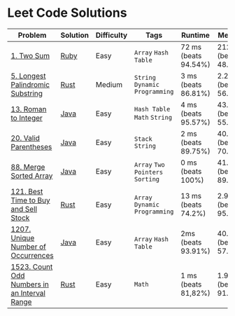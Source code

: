 # Leet Code Solutions

| Problem                                                                                                               | Solution                                          | Difficulty | Tags                             | Runtime              | Memory                 |
|-----------------------------------------------------------------------------------------------------------------------|---------------------------------------------------|------------|----------------------------------|----------------------|------------------------|
| [1. Two Sum](https://leetcode.com/problems/two-sum/)                                                                  | [Ruby](two_sum.rb)                                | Easy       | `Array` `Hash Table`             | 72 ms (beats 94.54%) | 212 MB (beats 48.77%)  |
| [5. Longest Palindromic Substring](https://leetcode.com/problems/longest-palindromic-substring/)                      | [Rust](longest_palindrome.rs)                     | Medium     | `String` `Dynamic Programming`   | 3 ms (beats 86.81%)  | 2.2 MB (beats 56.35%)  |
| [13. Roman to Integer](https://leetcode.com/problems/roman-to-integer/)                                               | [Java](RomanToInteger.java)                       | Easy       | `Hash Table` `Math` `String`     | 4 ms (beats 95.57%)  | 43.1 MB (beats 55.31%) |
| [20. Valid Parentheses](https://leetcode.com/problems/valid-parentheses/)                                             | [Java](ValidParentheses.java)                     | Easy       | `Stack` `String`                 | 2 ms (beats 89.75%)  | 40.6 MB (beats 70.51%) |
| [88. Merge Sorted Array](https://leetcode.com/problems/merge-sorted-array/)                                           | [Java](MergeSortedArray.java)                     | Easy       | `Array` `Two Pointers` `Sorting` | 0 ms (beats 100%)    | 41.6 MB (beats 89.62%) |
| [121. Best Time to Buy and Sell Stock](https://leetcode.com/problems/best-time-to-buy-and-sell-stock/)                | [Rust](best_time_to_buy_and_sell_stock.rs)        | Easy       | `Array` `Dynamic Programming`    | 13 ms (beats 74.2%)  | 2.9 MB (beats 95.12%)  |
| [1207. Unique Number of Occurrences](https://leetcode.com/problems/unique-number-of-occurrences/)                     | [Java](UniqueNumberOfOccurrences.java)            | Easy       | `Array` `Hash Table`             | 2ms (beats 93.91%)   | 40.8 MB (beats 57.21%) |
| [1523. Count Odd Numbers in an Interval Range](https://leetcode.com/problems/count-odd-numbers-in-an-interval-range/) | [Rust](count_odd_numbers_in_an_interval_range.rs) | Easy       | `Math`                           | 1 ms (beats 81,82%)  | 1.9 MB (beats 91.92%)  |
